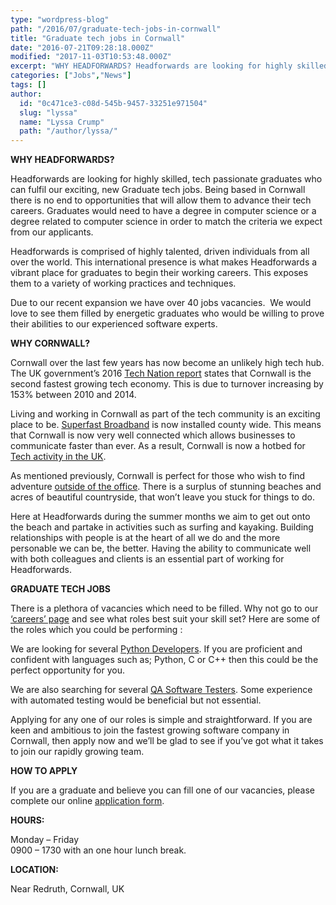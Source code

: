 ```yaml
---
type: "wordpress-blog"
path: "/2016/07/graduate-tech-jobs-in-cornwall"
title: "Graduate tech jobs in Cornwall"
date: "2016-07-21T09:28:18.000Z"
modified: "2017-11-03T10:53:48.000Z"
excerpt: "WHY HEADFORWARDS? Headforwards are looking for highly skilled, tech passionate graduates who can fulfil our exciting, new Graduate tech jobs. Being based in Cornwall there is no end to opportunities that will allow them to advance their tech careers. Graduates would need to have a degree in computer science or a degree related to computer …"
categories: ["Jobs","News"]
tags: []
author:
  id: "0c471ce3-c08d-545b-9457-33251e971504"
  slug: "lyssa"
  name: "Lyssa Crump"
  path: "/author/lyssa/"
---
```

**WHY HEADFORWARDS?**

Headforwards are looking for highly skilled, tech passionate graduates who can fulfil our exciting, new Graduate tech jobs. Being based in Cornwall there is no end to opportunities that will allow them to advance their tech careers. Graduates would need to have a degree in computer science or a degree related to computer science in order to match the criteria we expect from our applicants.

Headforwards is comprised of highly talented, driven individuals from all over the world. This international presence is what makes Headforwards a vibrant place for graduates to begin their working careers. This exposes them to a variety of working practices and techniques.

Due to our recent expansion we have over 40 jobs vacancies.  We would love to see them filled by energetic graduates who would be willing to prove their abilities to our experienced software experts.

**WHY CORNWALL?**

Cornwall over the last few years has now become an unlikely high tech hub. The UK government’s 2016 [Tech Nation report](http://www.techcityuk.com//headforwards.com/wp-content/uploads/2016/02/Tech-Nation-2016_FINAL-ONLINE-1.pdf) states that Cornwall is the second fastest growing tech economy. This is due to turnover increasing by 153% between 2010 and 2014.

Living and working in Cornwall as part of the tech community is an exciting place to be. [Superfast Broadband](https://www.cornwall.gov.uk/council-and-democracy/council-news-room/media-releases/news-from-2015/news-from-june-2015/new-multi-million-pound-deal-will-make-superfast-broadband-available-to-thousands-more-cornish-homes-and-businesses/) is now installed county wide. This means that Cornwall is now very well connected which allows businesses to communicate faster than ever. As a result, Cornwall is now a hotbed for [Tech activity in the UK](http://www.investincornwall.com/key-sectors/tech-and-creative/).

As mentioned previously, Cornwall is perfect for those who wish to find adventure [outside of the office](http://www.cornwalls.co.uk/top_ten). There is a surplus of stunning beaches and acres of beautiful countryside, that won’t leave you stuck for things to do.

Here at Headforwards during the summer months we aim to get out onto the beach and partake in activities such as surfing and kayaking. Building relationships with people is at the heart of all we do and the more personable we can be, the better. Having the ability to communicate well with both colleagues and clients is an essential part of working for Headforwards.

**GRADUATE TECH JOBS**

There is a plethora of vacancies which need to be filled. Why not go to our [‘careers’ page](https://www.headforwards.com/careers/) and see what roles best suit your skill set? Here are some of the roles which you could be performing :

We are looking for several [Python Developers](https://www.headforwards.com/python-developer/). If you are proficient and confident with languages such as; Python, C or C++ then this could be the perfect opportunity for you.

We are also searching for several [QA Software Testers](https://www.headforwards.com/qa-software-testers/). Some experience with automated testing would be beneficial but not essential.

Applying for any one of our roles is simple and straightforward. If you are keen and ambitious to join the fastest growing software company in Cornwall, then apply now and we’ll be glad to see if you’ve got what it takes to join our rapidly growing team.

**HOW TO APPLY**

If you are a graduate and believe you can fill one of our vacancies, please complete our online [application form](https://www.headforwards.com/careers/application-form/).

**HOURS:**

Monday – Friday  
0900 – 1730 with an one hour lunch break.

**LOCATION:**

Near Redruth, Cornwall, UK
